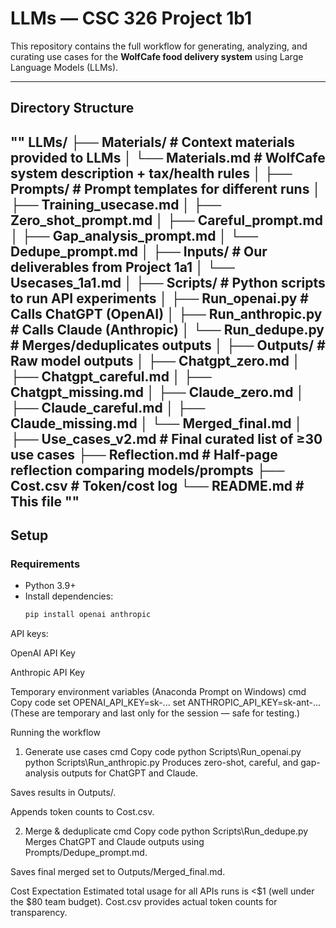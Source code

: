 # LLMs — CSC 326 Project 1b1

This repository contains the full workflow for generating, analyzing, and curating use cases for the **WolfCafe food delivery system** using Large Language Models (LLMs).

---

## Directory Structure
""
LLMs/
├── Materials/ # Context materials provided to LLMs
│ └── Materials.md # WolfCafe system description + tax/health rules
│
├── Prompts/ # Prompt templates for different runs
│ ├── Training_usecase.md
│ ├── Zero_shot_prompt.md
│ ├── Careful_prompt.md
│ ├── Gap_analysis_prompt.md
│ └── Dedupe_prompt.md
│
├── Inputs/ # Our deliverables from Project 1a1
│ └── Usecases_1a1.md
│
├── Scripts/ # Python scripts to run API experiments
│ ├── Run_openai.py # Calls ChatGPT (OpenAI)
│ ├── Run_anthropic.py # Calls Claude (Anthropic)
│ └── Run_dedupe.py # Merges/deduplicates outputs
│
├── Outputs/ # Raw model outputs
│ ├── Chatgpt_zero.md
│ ├── Chatgpt_careful.md
│ ├── Chatgpt_missing.md
│ ├── Claude_zero.md
│ ├── Claude_careful.md
│ ├── Claude_missing.md
│ └── Merged_final.md
│
├── Use_cases_v2.md # Final curated list of ≥30 use cases
├── Reflection.md # Half-page reflection comparing models/prompts
├── Cost.csv # Token/cost log
└── README.md # This file
""
---

## Setup

### Requirements
- Python 3.9+
- Install dependencies:
  ```bash
  pip install openai anthropic
API keys:

OpenAI API Key

Anthropic API Key

Temporary environment variables (Anaconda Prompt on Windows)
cmd
Copy code
set OPENAI_API_KEY=sk-...
set ANTHROPIC_API_KEY=sk-ant-...
(These are temporary and last only for the session — safe for testing.)

Running the workflow
1. Generate use cases
cmd
Copy code
python Scripts\Run_openai.py
python Scripts\Run_anthropic.py
Produces zero-shot, careful, and gap-analysis outputs for ChatGPT and Claude.

Saves results in Outputs/.

Appends token counts to Cost.csv.

2. Merge & deduplicate
cmd
Copy code
python Scripts\Run_dedupe.py
Merges ChatGPT and Claude outputs using Prompts/Dedupe_prompt.md.

Saves final merged set to Outputs/Merged_final.md.


Cost Expectation
Estimated total usage for all APIs runs is <$1 (well under the $80 team budget).
Cost.csv provides actual token counts for transparency.
